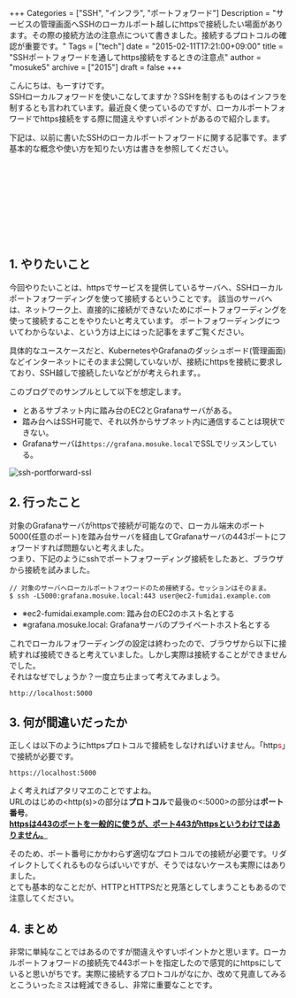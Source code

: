 +++
Categories = ["SSH", "インフラ", "ポートフォワード"]
Description = "サービスの管理画面へSSHのローカルポート越しにhttpsで接続したい場面があります。その際の接続方法の注意点について書きました。接続するプロトコルの確認が重要です。"
Tags = ["tech"]
date = "2015-02-11T17:21:00+09:00"
title = "SSHポートフォワードを通してhttps接続をするときの注意点"
author = "mosuke5"
archive = ["2015"]
draft = false
+++

こんにちは、もーすけです。  
SSHローカルフォワードを使いこなしてますか？SSHを制するものはインフラを制するとも言われています。最近良く使っているのですが、ローカルポートフォワードでhttps接続をする際に間違えやすいポイントがあるので紹介します。

下記は、以前に書いたSSHのローカルポートフォワードに関する記事です。まず基本的な概念や使い方を知りたい方は書きを参照してください。
<div class="iframely-embed"><div class="iframely-responsive" style="height: 140px; padding-bottom: 0;"><a href="https://blog.mosuke.tech/entry/2014/12/31/170545/" data-iframely-url="//cdn.iframe.ly/wDM0LAq"></a></div></div><script async src="//cdn.iframe.ly/embed.js" charset="utf-8"></script>
<!--more-->

## 1. やりたいこと
今回やりたいことは、httpsでサービスを提供しているサーバへ、SSHローカルポートフォワーディングを使って接続するということです。
該当のサーバへは、ネットワーク上、直接的に接続ができないためにポートフォワーディングを使って接続することをやりたいと考えています。
ポートフォワーディングについてわからないよ、という方は上にはった記事をまずご覧ください。

具体的なユースケースだと、KubernetesやGrafanaのダッシュボード(管理画面)などインターネットにそのまま公開していないが、接続にhttpsを接続に要求しており、SSH越しで接続したいなどがが考えられます。。

このブログでのサンプルとして以下を想定します。

- とあるサブネット内に踏み台のEC2とGrafanaサーバがある。
- 踏み台へはSSH可能で、それ以外からサブネット内に通信することは現状できない。
- Grafanaサーバは`https://grafana.mosuke.local`でSSLでリッスンしている。

![ssh-portforward-ssl](/image/ssh-portforward-ssl.png)

## 2. 行ったこと
対象のGrafanaサーバがhttpsで接続が可能なので、ローカル端末のポート5000(任意のポート)を踏み台サーバを経由してGrafanaサーバの443ポートにフォワードすれば問題ないと考えました。  
つまり、下記のようにsshでポートフォワーディング接続をしたあと、ブラウザから接続を試みました。

```
// 対象のサーバへローカルポートフォワードのため接続する。セッションはそのまま。
$ ssh -L5000:grafana.mosuke.local:443 user@ec2-fumidai.example.com
```

- ※ec2-fumidai.example.com: 踏み台のEC2のホスト名とする
- ※grafana.mosuke.local: Grafanaサーバのプライベートホスト名とする　

これでローカルフォワーディングの設定は終わったので、ブラウザから以下に接続すれば接続できると考えていました。しかし実際は接続することができませんでした。  
それはなぜでしょうか？一度立ち止まって考えてみましょう。

```
http://localhost:5000 
```

## 3. 何が間違いだったか
正しくは以下のようにhttpsプロトコルで接続をしなければいけません。「http<span style="color: #ff0000">s</span>」で接続が必要です。

```
https://localhost:5000 
```

よく考えればアタリマエのことですよね。  
URLのはじめの&lt;http(s)&gt;の部分は<b>プロトコル</b>で最後の&lt;:5000&gt;の部分は<b>ポート番号</b>。  
<u><b><a class="keyword" href="http://d.hatena.ne.jp/keyword/https">https</a>は443のポートを一般的に使うが、ポート443が<a class="keyword" href="http://d.hatena.ne.jp/keyword/https">https</a>というわけではありません。</b></u>

そのため、ポート番号にかかわらず適切なプロトコルでの接続が必要です。リダイレクトしてくれるものならばいいですが、そうではないケースも実際にはありました。  
とても基本的なことだが、HTTPとHTTPSだと見落としてしまうこともあるので注意してください。

## 4. まとめ
非常に単純なことではあるのですが間違えやすいポイントかと思います。ローカルポートフォワードの接続先で443ポートを指定したので感覚的にhttpsにしていると思いがちです。実際に接続するプロトコルがなにか、改めて見直してみるとこういったミスは軽減できるし、非常に重要なことです。
